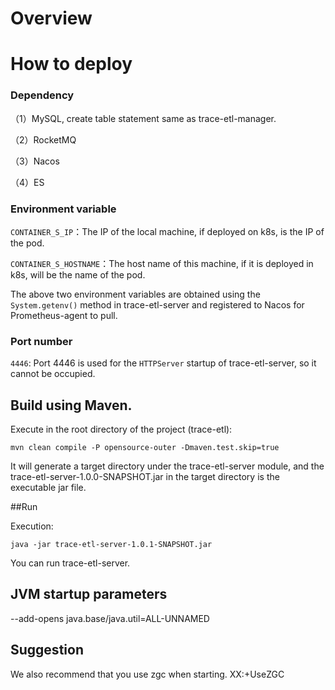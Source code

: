 # Overview

# How to deploy

### Dependency

（1）MySQL, create table statement same as trace-etl-manager.

（2）RocketMQ

（3）Nacos

（4）ES

### Environment variable

`CONTAINER_S_IP`：The IP of the local machine, if deployed on k8s, is the IP of the pod.

`CONTAINER_S_HOSTNAME`：The host name of this machine, if it is deployed in k8s, will be the name of the pod.

The above two environment variables are obtained using the `System.getenv()` method in trace-etl-server and registered
to Nacos for Prometheus-agent to pull.

### Port number

`4446`: Port 4446 is used for the `HTTPServer` startup of trace-etl-server, so it cannot be occupied.

## Build using Maven.

Execute in the root directory of the project (trace-etl):

`mvn clean compile -P opensource-outer -Dmaven.test.skip=true`

It will generate a target directory under the trace-etl-server module, and the trace-etl-server-1.0.0-SNAPSHOT.jar in
the target directory is the executable jar file.

##Run

Execution:

`java -jar trace-etl-server-1.0.1-SNAPSHOT.jar`

You can run trace-etl-server.

## JVM startup parameters
--add-opens java.base/java.util=ALL-UNNAMED

## Suggestion
We also recommend that you use zgc when starting. XX:+UseZGC